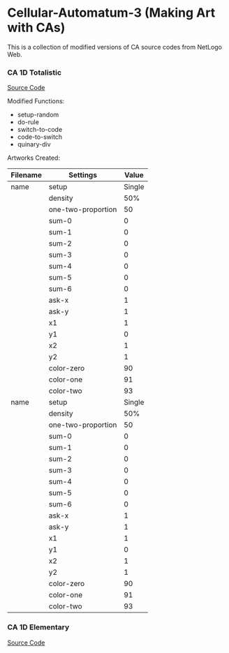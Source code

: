 # Cellular-Automatum-3 (Making Art with CAs)

This is a collection of modified versions of CA source codes from NetLogo Web. 

### CA 1D Totalistic
[Source Code](http://www.netlogoweb.org/launch#http://www.netlogoweb.org/assets/modelslib/Sample%20Models/Computer%20Science/Cellular%20Automata/CA%201D%20Totalistic.nlogo)

Modified Functions: 
- setup-random
- do-rule
- switch-to-code
- code-to-switch
- quinary-div

Artworks Created:

|     Filename    |     Settings    |     Value     |
|-----------------|-----------------|---------------|
|     name  | setup | Single
      | density | 50%
      | one-two-proportion | 50
      | sum-0 | 0
      | sum-1 | 0
      | sum-2 | 0
      | sum-3 | 0
      | sum-4 | 0
      | sum-5 | 0
      | sum-6 | 0
      | ask-x | 1
      | ask-y | 1
      | x1 | 1
      | y1 | 0
      | x2 | 1
      | y2 | 1
      | color-zero | 90
      | color-one | 91
      | color-two | 93
name  | setup | Single
      | density | 50%
      | one-two-proportion | 50
      | sum-0 | 0
      | sum-1 | 0
      | sum-2 | 0
      | sum-3 | 0
      | sum-4 | 0
      | sum-5 | 0
      | sum-6 | 0
      | ask-x | 1
      | ask-y | 1
      | x1 | 1
      | y1 | 0
      | x2 | 1
      | y2 | 1
      | color-zero | 90
      | color-one | 91
      | color-two | 93
      

### CA 1D Elementary
[Source Code](http://www.netlogoweb.org/launch#http://www.netlogoweb.org/assets/modelslib/Sample%20Models/Computer%20Science/Cellular%20Automata/CA%201D%20Elementary.nlogo)
